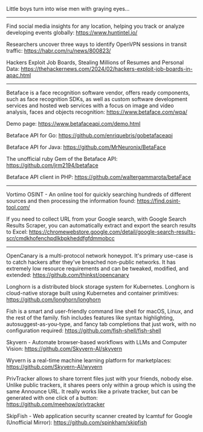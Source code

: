 Little boys turn into wise men with graying eyes...

----

Find social media insights for any location, helping you track or analyze developing events globally: https://www.huntintel.io/

Researchers uncover three ways to identify OpenVPN sessions in transit traffic: https://habr.com/ru/news/800823/

Hackers Exploit Job Boards, Stealing Millions of Resumes and Personal Data: https://thehackernews.com/2024/02/hackers-exploit-job-boards-in-apac.html

----

Betaface is a face recognition software vendor, offers ready components, such as face recognition SDKs, as well as custom software development services and hosted web services with a focus on image and video analysis, faces and objects recognition: https://www.betaface.com/wpa/

Demo page: https://www.betafaceapi.com/demo.html

Betaface API for Go: https://github.com/enriquebris/gobetafaceapi

Betaface API for Java: https://github.com/MrNeuronix/BetaFace

The unofficial ruby Gem of the Betaface API: https://github.com/jrm2194/betaface

Betaface API client in PHP: https://github.com/waltergammarota/betaFace

----

Vortimo OSINT - An online tool for quickly searching hundreds of different sources and then processing the information found: https://find.osint-tool.com/

If you need to collect URL from your Google search, with Google Search Results Scraper, you can automatically extract and export the search results to Excel: https://chromewebstore.google.com/detail/google-search-results-scr/cmdkhofenchpdlkbpkheddfgfdmmobcc

----

OpenCanary is a multi-protocol network honeypot. It's primary use-case is to catch hackers after they've breached non-public networks. It has extremely low resource requirements and can be tweaked, modified, and extended: https://github.com/thinkst/opencanary

Longhorn is a distributed block storage system for Kubernetes. Longhorn is cloud-native storage built using Kubernetes and container primitives: https://github.com/longhorn/longhorn

Fish is a smart and user-friendly command line shell for macOS, Linux, and the rest of the family. fish includes features like syntax highlighting, autosuggest-as-you-type, and fancy tab completions that just work, with no configuration required: https://github.com/fish-shell/fish-shell

Skyvern - Automate browser-based workflows with LLMs and Computer Vision: https://github.com/Skyvern-AI/skyvern

Wyvern is a real-time machine learning platform for marketplaces: https://github.com/Skyvern-AI/wyvern

PrivTracker allows to share torrent files just with your friends, nobody else. Unlike public trackers, it shares peers only within a group which is using the same Announce URL. It really works like a private tracker, but can be generated with one click of a button: https://github.com/meehow/privtracker

SkipFish - Web application security scanner created by lcamtuf for Google (Unofficial Mirror): https://github.com/spinkham/skipfish

